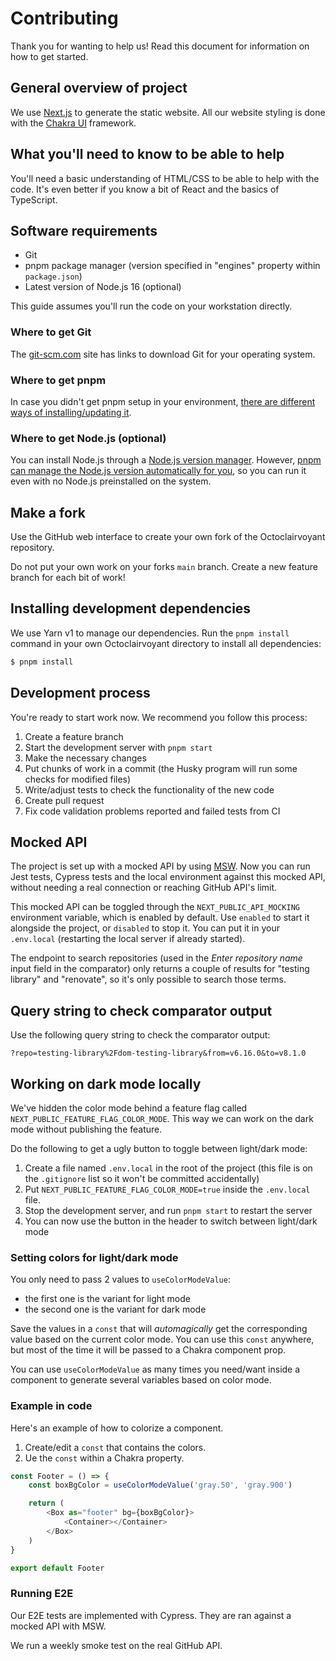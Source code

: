 # Contributing

Thank you for wanting to help us!
Read this document for information on how to get started.

## General overview of project

We use [Next.js](https://nextjs.org/) to generate the static website.
All our website styling is done with the [Chakra UI](https://chakra-ui.com/) framework.

## What you'll need to know to be able to help

You'll need a basic understanding of HTML/CSS to be able to help with the code.
It's even better if you know a bit of React and the basics of TypeScript.

## Software requirements

- Git
- pnpm package manager (version specified in "engines" property within `package.json`)
- Latest version of Node.js 16 (optional)

This guide assumes you'll run the code on your workstation directly.

### Where to get Git

The [git-scm.com](https://git-scm.com/) site has links to download Git for your operating system.

### Where to get pnpm

In case you didn't get pnpm setup in your environment, [there are different ways of installing/updating it](https://pnpm.io/installation).

### Where to get Node.js (optional)

You can install Node.js through a [Node.js version manager](https://docs.npmjs.com/cli/v7/configuring-npm/install#using-a-node-version-manager-to-install-nodejs-and-npm).
However, [pnpm can manage the Node.js version automatically for you](https://pnpm.io/blog/2021/12/29/yearly-update#managing-nodejs-versions-since-v6120), so you can run it even with no Node.js preinstalled on the system.

## Make a fork

Use the GitHub web interface to create your own fork of the Octoclairvoyant repository.

Do not put your own work on your forks `main` branch.
Create a new feature branch for each bit of work!

## Installing development dependencies

We use Yarn v1 to manage our dependencies.
Run the `pnpm install` command in your own Octoclairvoyant directory to install all dependencies:

```bash
$ pnpm install
```

## Development process

You're ready to start work now.
We recommend you follow this process:

1. Create a feature branch
1. Start the development server with `pnpm start`
1. Make the necessary changes
1. Put chunks of work in a commit (the Husky program will run some checks for modified files)
1. Write/adjust tests to check the functionality of the new code
1. Create pull request
1. Fix code validation problems reported and failed tests from CI

## Mocked API

The project is set up with a mocked API by using [MSW](https://mswjs.io/).
Now you can run Jest tests, Cypress tests and the local environment against this mocked API, without needing a real connection or reaching GitHub API's limit.

This mocked API can be toggled through the `NEXT_PUBLIC_API_MOCKING` environment variable, which is enabled by default.
Use `enabled` to start it alongside the project, or `disabled` to stop it.
You can put it in your `.env.local` (restarting the local server if already started).

The endpoint to search repositories (used in the _Enter repository name_ input field in the comparator) only returns a couple of results for "testing library" and "renovate", so it's only possible to search those terms.

## Query string to check comparator output

Use the following query string to check the comparator output:

```
?repo=testing-library%2Fdom-testing-library&from=v6.16.0&to=v8.1.0
```

## Working on dark mode locally

We've hidden the color mode behind a feature flag called `NEXT_PUBLIC_FEATURE_FLAG_COLOR_MODE`.
This way we can work on the dark mode without publishing the feature.

Do the following to get a ugly button to toggle between light/dark mode:

1. Create a file named `.env.local` in the root of the project (this file is on the `.gitignore` list so it won't be committed accidentally)
1. Put `NEXT_PUBLIC_FEATURE_FLAG_COLOR_MODE=true` inside the `.env.local` file.
1. Stop the development server, and run `pnpm start` to restart the server
1. You can now use the button in the header to switch between light/dark mode

### Setting colors for light/dark mode

You only need to pass 2 values to `useColorModeValue`:

- the first one is the variant for light mode
- the second one is the variant for dark mode

Save the values in a `const` that will _automagically_ get the corresponding value based on the current color mode.
You can use this `const` anywhere, but most of the time it will be passed to a Chakra component prop.

You can use `useColorModeValue` as many times you need/want inside a component to generate several variables based on color mode.

### Example in code

Here's an example of how to colorize a component.

1. Create/edit a `const` that contains the colors.
1. Ue the `const` within a Chakra property.

```typescript
const Footer = () => {
	const boxBgColor = useColorModeValue('gray.50', 'gray.900')

	return (
		<Box as="footer" bg={boxBgColor}>
			<Container></Container>
		</Box>
	)
}

export default Footer
```

### Running E2E

Our E2E tests are implemented with Cypress.
They are ran against a mocked API with MSW.

We run a weekly smoke test on the real GitHub API.
